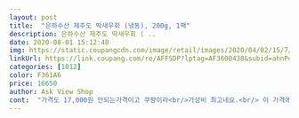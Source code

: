 ```yaml
---
layout: post 
title:  "은하수산 제주도 딱새우회 (냉동), 200g, 1팩" 
description: 은하수산 제주도 딱새우회 ( ..
date: 2020-08-01 15:12:48 
img: https://static.coupangcdn.com/image/retail/images/2020/04/02/15/7/eaeba145-bab3-4639-b9db-bd5c72217778.jpg 
linkUrl: https://link.coupang.com/re/AFFSDP?lptag=AF3600438&subid=ahnPublicAsk&pageKey=1422098022&itemId=2460792994&vendorItemId=70454296234&traceid=V0-113-5b604866b2bf46a7 
categories: [1012] 
color: F361A6 
price: 16650 
author: Ask View Shop 
cont:  "가격도 17,000원 안되는가격이고 쿠팡이라<br/>가성비 최고네요.<br/> 이 가격에 양이 이만큼.<br/><br/>갓팡갓팡할만하네요<br/>꽝꽝얼려있여서 너무 놀랐습니다ㅋㅋ<br/>내일이 두렵지 않네요.<br/><br/>냉장실에 넣어두고 오후에 먹었는데 잘 해동되었구<br/>너무 만족합니다<br/>녹았을줄알았는데<br/>녹지도 않고 도착했습니다.<br/><br/>늦잠자서 점심12시에 받았는데<br/>닭새우니 뭐니가 더 맛있다고 해도<br/>도착은 새벽5시쯤에 도착한거같아요<br/>드라이아이스까지 잘 넣어주셔서<br/>딱새우 받자마자 냉동실에 넣었습니다.<br/><br/>딱새우는 먹을만하더라구여<br/>딱새우는 진짜 갓성비입니다<br/>딱새우를 따라가지 못하는것같습니다.<br/><br/>많이 팔아주세요.<br/> 오지고 지리는 딱새우<br/>맛  .<br/> ★★★.<br/> ★.<br/> ★<br/>맛은 있지만 역시 회가 달달하니 맛나요<br/>매주 주말마다 스트레스풀겸<br/>몇개는 불닭볶음면에 넣어봤는데<br/>믿고 주문했어요<br/>밖에서 이제 더이상 사먹을수 없을거같습니다<br/>받고보니 아직도 꽝꽝얼어있어서 설명대로<br/>배송  .<br/> ★★★.<br/> ★.<br/> ★<br/>비린맛도 전혀 없었어요<br/>새벽에 잘 도착했고요.<br/><br/>생각보다 양이 너무 많아서<br/>소주 나 청하 한잔씩하는데.<br/>.<br/><br/>소주한잔과 딱새우라면,<br/>술집이나 음식점에서 파는거보다<br/>신선한상태로.<br/>.<br/><br/>아무도한테도 추천안하고 싶네요.<br/><br/>아침에 뜯었으면 술취해서 출근했을 것 같아요.<br/><br/>오지고 지립니다.<br/><br/>온라인으로 회.<br/>.<br/>딱새우.<br/>.<br/>심지어 맛도좋고<br/>이 맛있는 맛 저만 알게.<br/><br/>이만한게없는거같습니다.<br/><br/>이정도 가격에 집으로 배송도 되고<br/>제주도에서 먹는거랑 맛똑같고<br/>제주도에서 먹던 거보다 싸이즈는 작았지만<br/>쫄깃하고 달달한 맛은<br/>퇴근하고 와서 포장 뜯었는데.<br/><br/>혼술하는 저는 한꺼번에는 못먹겠네요.<br/><br/>회는 물컹거리는게 싫은데 이건 괜찮아요<br/>회를 못먹는데 어쩌다 제주도에서 한번 먹어보고는<br/>훨신저렴한데다 퀄리티도좋아요<br/>" 
---
```

